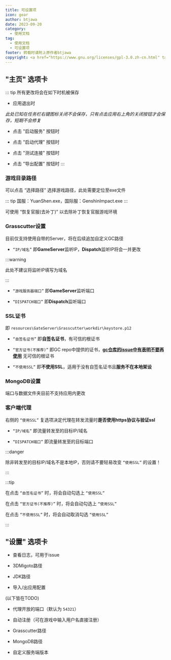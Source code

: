 ```yaml
---
title: 可设置项
icon: gear
author: btjawa
date: 2023-09-20
category:
  - 使用文档
tag:
  - 使用文档
  - 可设置项
footer: 转载时请附上原作者btjawa
copyright: <a href="https://www.gnu.org/licenses/gpl-3.0.zh-cn.html" target="_blank">GPL-3.0 协议</a>&nbsp;版权所有 © 2023 <a href="https://github.com/btjawa/BGP-docs" target="_blank">btjawa</a>
---
```


<!-- more -->

## "主页" 选项卡

::: tip 所有更改将会在如下时机被保存

 - 应用退出时
  
*此处已知在任务栏右键图标关闭不会保存，只有点击应用右上角的关闭按钮才会保存，短期不会修复*

 - 点击 "启动服务" 按钮时

 - 点击 "启动代理" 按钮时

 - 点击 "测试连接" 按钮时

 - 点击 "导出配置" 按钮时
:::

### 游戏目录路径

可以点击 “选择路径” 选择游戏路径，此处需要定位至exe文件

::: tip
国服：YuanShen.exe，国际服：GenshinImpact.exe
:::

可使用 “恢复官服(去补丁)” 以去除补丁恢复官服游戏环境

### Grasscutter设置

目前仅支持使用自带的Server，将在后续追加自定义GC路径

 - `“IP/域名”` 即**GameServer**监听IP，**Dispatch**监听IP将会一并更改

:::warning

此处不建议将监听IP填写为域名

:::

 - `“游戏服务器端口”` 即**GameServer**监听端口

 - `“DISPATCH端口”` 即**Dispatch**监听端口

### SSL证书

即 `resources\GateServer\Grasscutter\workdir\keystore.p12`

 - `“自签名证书”` 即**自签名证书**，有可信的根证书

 - `“官方证书(不推荐)”` 即GC repo中提供的证书，[**gc仓库的issue中有表明不要再使用**](https://github.com/Grasscutters/Grasscutter/issues/2184) 无可信的根证书

 - `“不使用SSL”` 即**不使用SSL**，适用于没有自签名证书且**服务不在本地架设**

### MongoDB设置

端口与数据文件夹目前不支持应用内更改

### 客户端代理

右侧的 `“使用SSL”` 复选项决定代理在转发流量时**是否使用https协议与验证ssl**

 - `“IP/域名”` 即流量转发至的目标IP/域名

 - `“DISPATCH端口”` 即流量转发至的目标端口

:::danger

除非转发至的目标IP/域名不是本地IP，否则请不要轻易改变 `“使用SSL”` 的设置！

:::

:::tip

在点击 `“自签名证书”` 时，将会自动勾选上 `“使用SSL”`

在点击 `“官方证书(不推荐)”` 时，将会自动勾选上 `“使用SSL”`

在点击 `“不使用SSL”` 时，将会自动取消勾选 `“使用SSL”`

:::

##  "设置" 选项卡

- 查看日志，可用于issue

- 3DMigoto路径

- JDK路径

- 导入/出应用配置

(以下皆在TODO)

- 代理开放的端口（默认为 `54321`）

- 自动注册（可在游戏中输入用户名直接注册）

- Grasscutter路径

- MongoDB路径

- 自定义服务端版本